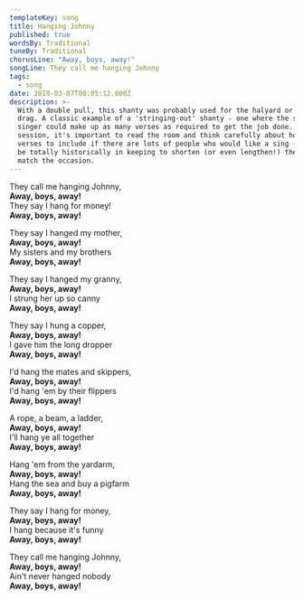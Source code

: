 ```yaml
---
templateKey: song
title: Hanging Johnny
published: true
wordsBy: Traditional
tuneBy: Traditional
chorusLine: "Away, boys, away!"
songLine: They call me hanging Johnny
tags:
  - song
date: 2019-03-07T08:05:12.000Z
description: >-
  With a double pull, this shanty was probably used for the halyard or a long
  drag. A classic example of a 'stringing-out' shanty - one where the shanty
  singer could make up as many verses as required to get the job done. Sung at a
  session, it's important to read the room and think carefully about how many
  verses to include if there are lots of people who would like a sing - it would
  be totally historically in keeping to shorten (or even lengthen!) the song to
  match the occasion.
---
```

They call me hanging Johnny,\
**Away, boys, away!**\
They say I hang for money!\
**Away, boys, away!**

They say I hanged my mother,\
**Away, boys, away!**\
My sisters and my brothers\
**Away, boys, away!**

They say I hanged my granny,\
**Away, boys, away!**\
I strung her up so canny\
**Away, boys, away!**

They say I hung a copper,\
**Away, boys, away!**\
I gave him the long dropper\
**Away, boys, away!**

I'd hang the mates and skippers,\
**Away, boys, away!**\
I'd hang 'em by their flippers\
**Away, boys, away!**

A rope, a beam, a ladder,\
**Away, boys, away!**\
I'll hang ye all together\
**Away, boys, away!**

Hang 'em from the yardarm,\
**Away, boys, away!**\
Hang the sea and buy a pigfarm\
**Away, boys, away!**

They say I hang for money,\
**Away, boys, away!**\
I hang because it's funny\
**Away, boys, away!**

They call me hanging Johnny,\
**Away, boys, away!**\
Ain't never hanged nobody\
**Away, boys, away!**
